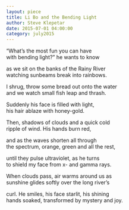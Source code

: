 ```yaml
---
layout: piece
title: Li Bo and the Bending Light
author: Steve Klepetar
date: 2015-07-01 04:00:00
category: july2015
---
```

“What’s the most fun you can have</br>
with bending light?” he wants to know</br>

as we sit on the banks of the Rainy River</br>
watching sunbeams break into rainbows.</br>

I shrug, throw some bread out onto the water</br>
and we watch small fish leap and thrash.</br>

Suddenly his face is filled with light,</br>
his hair ablaze with honey-gold.</br>

Then, shadows of clouds and a quick cold</br>
ripple of wind. His hands burn red,</br>

and as the waves shorten all through</br>
the spectrum, orange, green and all the rest,</br> 

until they pulse ultraviolet, as he turns</br> 
to shield my face from x- and gamma rays.</br> 

When clouds pass, air warms around us as</br> 
sunshine glides softly over the long river’s</br> 

curl. He smiles, his face starlit, his shining</br> 
hands soaked, transformed by mystery and joy.</br>